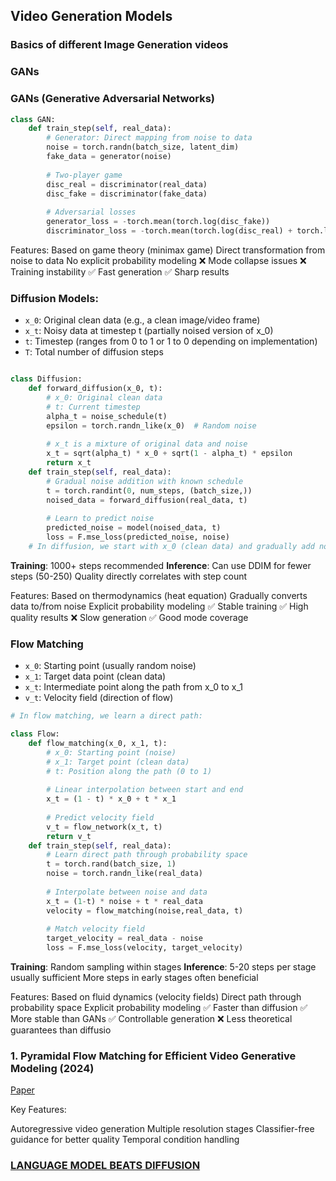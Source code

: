 ## Video Generation Models

### Basics of different Image Generation videos

### GANs

### GANs (Generative Adversarial Networks)


```python
class GAN:
    def train_step(self, real_data):
        # Generator: Direct mapping from noise to data
        noise = torch.randn(batch_size, latent_dim)
        fake_data = generator(noise)
        
        # Two-player game
        disc_real = discriminator(real_data)
        disc_fake = discriminator(fake_data)
        
        # Adversarial losses
        generator_loss = -torch.mean(torch.log(disc_fake))
        discriminator_loss = -torch.mean(torch.log(disc_real) + torch.log(1 - disc_fake))
```

Features:
Based on game theory (minimax game)
Direct transformation from noise to data
No explicit probability modeling
❌ Mode collapse issues
❌ Training instability
✅ Fast generation
✅ Sharp results

### Diffusion Models:
- `x_0`: Original clean data (e.g., a clean image/video frame)
- `x_t`: Noisy data at timestep t (partially noised version of x_0)
- `t`: Timestep (ranges from 0 to 1 or 1 to 0 depending on implementation)
- `T`: Total number of diffusion steps

```python

class Diffusion:
    def forward_diffusion(x_0, t):
        # x_0: Original clean data
        # t: Current timestep
        alpha_t = noise_schedule(t) 
        epsilon = torch.randn_like(x_0)  # Random noise
        
        # x_t is a mixture of original data and noise
        x_t = sqrt(alpha_t) * x_0 + sqrt(1 - alpha_t) * epsilon
        return x_t
    def train_step(self, real_data):
        # Gradual noise addition with known schedule
        t = torch.randint(0, num_steps, (batch_size,))
        noised_data = forward_diffusion(real_data, t)
        
        # Learn to predict noise
        predicted_noise = model(noised_data, t)
        loss = F.mse_loss(predicted_noise, noise)
    # In diffusion, we start with x_0 (clean data) and gradually add noise:
```

**Training**: 1000+ steps recommended
**Inference**: Can use DDIM for fewer steps (50-250)
Quality directly correlates with step count

Features:
Based on thermodynamics (heat equation)
Gradually converts data to/from noise
Explicit probability modeling
✅ Stable training
✅ High quality results
❌ Slow generation
✅ Good mode coverage



### Flow Matching
- `x_0`: Starting point (usually random noise)
- `x_1`: Target data point (clean data)
- `x_t`: Intermediate point along the path from x_0 to x_1
- `v_t`: Velocity field (direction of flow)

```python
# In flow matching, we learn a direct path:

class Flow:
    def flow_matching(x_0, x_1, t):
        # x_0: Starting point (noise)
        # x_1: Target point (clean data)
        # t: Position along the path (0 to 1)
        
        # Linear interpolation between start and end
        x_t = (1 - t) * x_0 + t * x_1
        
        # Predict velocity field
        v_t = flow_network(x_t, t)
        return v_t
    def train_step(self, real_data):
        # Learn direct path through probability space
        t = torch.rand(batch_size, 1)
        noise = torch.randn_like(real_data)
        
        # Interpolate between noise and data
        x_t = (1-t) * noise + t * real_data
        velocity = flow_matching(noise,real_data, t)
        
        # Match velocity field
        target_velocity = real_data - noise
        loss = F.mse_loss(velocity, target_velocity)
```

**Training**: Random sampling within stages
**Inference**: 5-20 steps per stage usually sufficient
More steps in early stages often beneficial

Features:
Based on fluid dynamics (velocity fields)
Direct path through probability space
Explicit probability modeling
✅ Faster than diffusion
✅ More stable than GANs
✅ Controllable generation
❌ Less theoretical guarantees than diffusio



### 1. Pyramidal Flow Matching for Efficient Video Generative Modeling (2024)

[Paper](https://arxiv.org/pdf/2410.05954)


Key Features:

Autoregressive video generation
Multiple resolution stages
Classifier-free guidance for better quality
Temporal condition handling



### [LANGUAGE MODEL BEATS DIFFUSION](https://arxiv.org/pdf/2310.05737)



